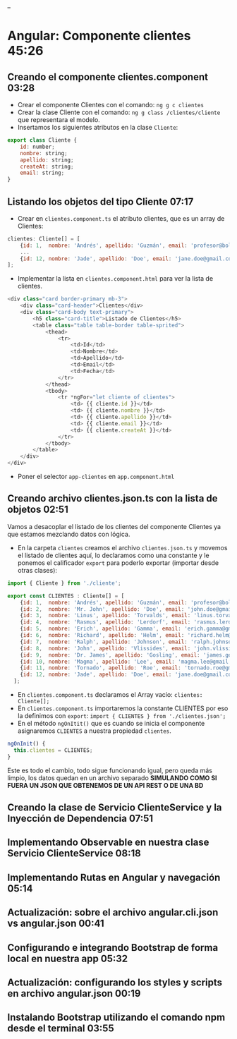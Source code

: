 –
# Angular: Componente clientes 45:26

## Creando el componente clientes.component 03:28

* Crear el componente Clientes con el comando: `ng g c clientes`
* Crear la clase Cliente con el comando: `ng g class /clientes/cliente` que representara el modelo.
* Insertamos los siguientes atributos en la clase `Cliente`:
```js
export class Cliente {
    id: number;
    nombre: string;
    apellido: string;
    createAt: string;
    email: string;
}
```

## Listando los objetos del tipo Cliente 07:17

* Crear en `clientes.component.ts` el atributo clientes, que es un array de Clientes:
```js
clientes: Cliente[] = [
    {id: 1,  nombre: 'Andrés', apellido: 'Guzmán', email: 'profesor@bolsadeideas.com', createAt: '2018-01-01'},
    ...
    {id: 12, nombre: 'Jade', apellido: 'Doe', email: 'jane.doe@gmail.com', createAt: '2018-03-06'}
];
```
* Implementar la lista en `clientes.component.html` para ver la lista de clientes.
```js
<div class="card border-primary mb-3">
    <div class="card-header">Clientes</div>
    <div class="card-body text-primary">
        <h5 class="card-title">Listado de Clientes</h5>
        <table class="table table-border table-sprited">
            <thead>
                <tr>
                    <td>Id</td>
                    <td>Nombre</td>
                    <td>Apellido</td>
                    <td>Email</td>
                    <td>Fecha</td>
                </tr>
            </thead>
            <tbody>
                <tr *ngFor="let cliente of clientes">
                    <td> {{ cliente.id }}</td>
                    <td> {{ cliente.nombre }}</td>
                    <td> {{ cliente.apellido }}</td>
                    <td> {{ cliente.email }}</td>
                    <td> {{ cliente.createAt }}</td>
                </tr>
            </tbody>
        </table>
    </div>
</div>
```
* Poner el selector `app-clientes` en `app.component.html`

## Creando archivo clientes.json.ts con la lista de objetos 02:51

Vamos a desacoplar el listado de los clientes del componente Clientes ya que estamos mezclando datos con lógica.

* En la carpeta `clientes` creamos el archivo `clientes.json.ts` y movemos el listado de clientes aquí, lo declaramos como una constante y le ponemos el calificador `export` para poderlo exportar (importar desde otras clases):
```js
import { Cliente } from './cliente';

export const CLIENTES : Cliente[] = [
    {id: 1,  nombre: 'Andrés', apellido: 'Guzmán', email: 'profesor@bolsadeideas.com', createAt: '2018-01-01'},
    {id: 2,  nombre: 'Mr. John', apellido: 'Doe', email: 'john.doe@gmail.com', createAt: '2018-01-02'},
    {id: 3,  nombre: 'Linus', apellido: 'Torvalds', email: 'linus.torvalds@gmail.com', createAt: '2018-01-03'},
    {id: 4,  nombre: 'Rasmus', apellido: 'Lerdorf', email: 'rasmus.lerdorf@gmail.com', createAt: '2018-01-04'},
    {id: 5,  nombre: 'Erich', apellido: 'Gamma', email: 'erich.gamma@gmail.com', createAt: '2018-02-01'},
    {id: 6,  nombre: 'Richard', apellido: 'Helm', email: 'richard.helm@gmail.com', createAt: '2018-02-10'},
    {id: 7,  nombre: 'Ralph', apellido: 'Johnson', email: 'ralph.johnson@gmail.com', createAt: '2018-02-18'},
    {id: 8,  nombre: 'John', apellido: 'Vlissides', email: 'john.vlissides@gmail.com', createAt: '2018-02-28'},
    {id: 9,  nombre: 'Dr. James', apellido: 'Gosling', email: 'james.gosling@gmail.com', createAt: '2018-03-03'},
    {id: 10, nombre: 'Magma', apellido: 'Lee', email: 'magma.lee@gmail.com', createAt: '2018-03-04'},
    {id: 11, nombre: 'Tornado', apellido: 'Roe', email: 'tornado.roe@gmail.com', createAt: '2018-03-05'},
    {id: 12, nombre: 'Jade', apellido: 'Doe', email: 'jane.doe@gmail.com', createAt: '2018-03-06'}
  ];
```

* En `clientes.component.ts` declaramos el Array vacío: `clientes: Cliente[];`
* En `clientes.component.ts` importaremos la constante CLIENTES por eso la definimos con `export`: 
`import { CLIENTES } from './clientes.json';`
* En el método `ngOnItit()` que es cuando se inicia el componente asignaremos `CLIENTES` a nuestra propiedad `clientes`.
```js
ngOnInit() {
  this.clientes = CLIENTES;
}
```

Este es todo el cambio, todo sigue funcionando igual, pero queda más limpio, los datos quedan en un archivo separado **SIMULANDO COMO SI FUERA UN JSON QUE OBTENEMOS DE UN API REST O DE UNA BD**

## Creando la clase de Servicio ClienteService y la Inyección de Dependencia 07:51

## Implementando Observable en nuestra clase Servicio ClienteService 08:18

## Implementando Rutas en Angular y navegación 05:14

## Actualización: sobre el archivo angular.cli.json vs angular.json 00:41

## Configurando e integrando Bootstrap de forma local en nuestra app 05:32

## Actualización: configurando los styles y scripts en archivo angular.json 00:19

## Instalando Bootstrap utilizando el comando npm desde el terminal 03:55